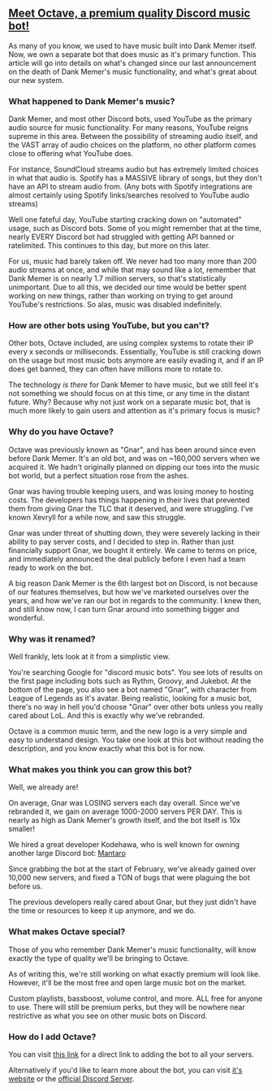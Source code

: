 ## <u>Meet Octave, a premium quality Discord music bot!</u>

As many of you know, we used to have music built into Dank Memer itself. Now, we own a separate bot that does music as it's primary function. This article will go into details on what's changed since our last announcement on the death of Dank Memer's music functionality, and what's great about our new system.

### What happened to Dank Memer's music?

Dank Memer, and most other Discord bots, used YouTube as the primary audio source for music functionality. For many reasons, YouTube reigns supreme in this area. Between the possibility of streaming audio itself, and the VAST array of audio choices on the platform, no other platform comes close to offering what YouTube does.

For instance, SoundCloud streams audio but has extremely limited choices in what that audio is. Spotify has a MASSIVE library of songs, but they don't have an API to stream audio from. (Any bots with Spotify integrations are almost certainly using Spotify links/searches resolved to YouTube audio streams)

Well one fateful day, YouTube starting cracking down on "automated" usage, such as Discord bots. Some of you might remember that at the time, nearly EVERY Discord bot had struggled with getting API banned or ratelimited. This continues to this day, but more on this later.

For us, music had barely taken off. We never had too many more than 200 audio streams at once, and while that may sound like a lot, remember that Dank Memer is on nearly 1.7 million servers, so that's statistically unimportant. Due to all this, we decided our time would be better spent working on new things, rather than working on trying to get around YouTube's restrictions. So alas, music was disabled indefinitely.

### How are other bots using YouTube, but you can't?

Other bots, Octave included, are using complex systems to rotate their IP every x seconds or milliseconds. Essentially, YouTube is still cracking down on the usage but most music bots anymore are easily evading it, and if an IP does get banned, they can often have millions more to rotate to.

The technology *is there* for Dank Memer to have music, but we still feel it's not something we should focus on at this time, or any time in the distant future. Why? Because why not just work on a separate music bot, that is much more likely to gain users and attention as it's primary focus is music?

### Why do you have Octave?

Octave was previously known as "Gnar", and has been around since even before Dank Memer. It's an old bot, and was on ~160,000 servers when we acquired it. We hadn't originally planned on dipping our toes into the music bot world, but a perfect situation rose from the ashes.

Gnar was having trouble keeping users, and was losing money to hosting costs. The developers has things happening in their lives that prevented them from giving Gnar the TLC that it deserved, and were struggling. I've known Xevryll for a while now, and saw this struggle.

Gnar was under threat of shutting down, they were severely lacking in their ability to pay server costs, and I decided to step in. Rather than just financially support Gnar, we bought it entirely. We came to terms on price, and immediately announced the deal publicly before I even had a team ready to work on the bot.

A big reason Dank Memer is the 6th largest bot on Discord, is not because of our features themselves, but how we've marketed ourselves over the years, and how we've ran our bot in regards to the community. I knew then, and still know now, I can turn Gnar around into something bigger and wonderful.

### Why was it renamed?

Well frankly, lets look at it from a simplistic view.

You're searching Google for "discord music bots". You see lots of results on the first page including bots such as Rythm, Groovy, and Jukebot. At the bottom of the page, you also see a bot named "Gnar", with character from League of Legends as it's avatar. Being realistic, looking for a music bot, there's no way in hell you'd choose "Gnar" over other bots unless you really cared about LoL. And this is exactly why we've rebranded.

Octave is a common music term, and the new logo is a very simple and easy to understand design. You take one look at this bot without reading the description, and you know exactly what this bot is for now.

### What makes you think you can grow this bot?

Well, we already are!

On average, Gnar was LOSING servers each day overall. Since we've rebranded it, we gain on average 1000-2000 servers PER DAY. This is nearly as high as Dank Memer's growth itself, and the bot itself is 10x smaller!

We hired a great developer Kodehawa, who is well known for owning another large Discord bot: [Mantaro](https://mantaro.site/)

Since grabbing the bot at the start of February, we've already gained over 10,000 new servers, and fixed a TON of bugs that were plaguing the bot before us.

The previous developers really cared about Gnar, but they just didn't have the time or resources to keep it up anymore, and we do.

### What makes Octave special?

Those of you who remember Dank Memer's music functionality, will know exactly the type of quality we'll be bringing to Octave.

As of writing this, we're still working on what exactly premium will look like. However, it'll be the most free and open large music bot on the market.

Custom playlists, bassboost, volume control, and more. ALL free for anyone to use. There will still be premium perks, but they will be nowhere near restrictive as what you see on other music bots on Discord.

### How do I add Octave?

You can visit [this link](https://invite.octave.gg) for a direct link to adding the bot to all your servers.

Alternatively if you'd like to learn more about the bot, you can visit [it's website](https://octave.gg) or the [official Discord Server](https://discord.gg/musicbot).